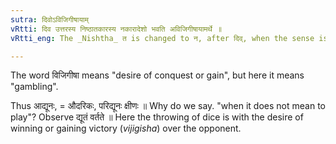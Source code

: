 ```yaml
---
sutra: दिवोऽविजिगीषायाम्
vRtti: दिव उत्तरस्य निष्ठातकारस्य नकारादेशो भवति अविजिगीषायामर्थे ॥
vRtti_eng: The _Nishtha_ त is changed to न, after दिव्, when the sense is not that of 'play'.

---
```

The word विजिगीषा means "desire of conquest or gain", but here it means "gambling".

Thus आद्यूनः, = औदरिकः, परिद्यूनः क्षीणः ॥ Why do we say. "when it does not mean to play"? Observe द्यूतं वर्तते ॥ Here the throwing of dice is with the desire of winning or gaining victory (_vijigisha_) over the opponent.